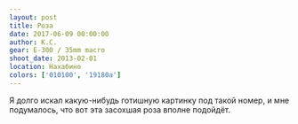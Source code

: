 ```yaml
---
layout: post
title: Роза
date: 2017-06-09 00:00:00
author: К.С.
gear: E-300 / 35mm macro
shoot_date: 2013-02-01
location: Нахабино
colors: ['010100', '19180a']
---
```

Я долго искал какую-нибудь готишную картинку под такой номер, и мне подумалось, что вот эта засохшая роза вполне подойдёт.

